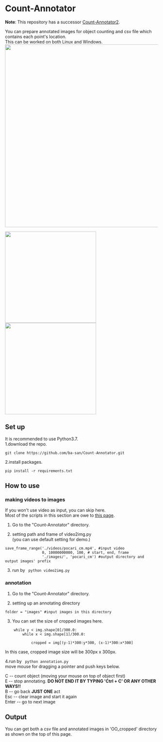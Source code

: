 # Count-Annotator
**Note**: This repository has a successor [Count-Annotator2](https://github.com/ba-san/Count-Annotator2).  

You can prepare annotated images for object counting and csv file which contains each point's location.  
This can be worked on both Linux and Windows.  
<img src="https://user-images.githubusercontent.com/44015510/55924149-97272500-5c43-11e9-95bf-96e7de80151a.png" width="600">


<img src="https://user-images.githubusercontent.com/44015510/55922933-524cbf80-5c3e-11e9-9c02-d4d5d7196183.png" width="300"><img src="https://user-images.githubusercontent.com/44015510/55923063-dc952380-5c3e-11e9-8c8b-8e0b6913d3a5.png" width="300">

## Set up
It is recommended to use Python3.7.  
1.download the repo.  
``` 
git clone https://github.com/ba-san/Count-Annotator.git  
``` 
2.install packages.  
``` 
pip install -r requirements.txt    
``` 

## How to use
### making videos to images
If you won't use video as input, you can skip here.  
Most of the scripts in this section are owe to [this page](https://note.nkmk.me/python-opencv-video-to-still-image/).  

1. Go to the "Count-Annotator" directory.  

2. setting path and frame of video2img.py  
(you can use default setting for demo.)  

``` 
save_frame_range('./videos/pocari_cm.mp4', #input video
                 0, 10000000000, 100, # start, end, frame
                 './images/', 'pocari_cm') #output directory and output images' prefix
``` 
3. run by ``` python video2img.py```  

### annotation
1. Go to the "Count-Annotator" directory.  

2. setting up an annotating directory  
``` 
folder = "images" #input images in this directory
``` 
3. You can set the size of cropped images here.  
``` 
	while y < img.shape[0]/300.0:
		while x < img.shape[1]/300.0:
							
			cropped = img[(y-1)*300:y*300, (x-1)*300:x*300]
``` 
In this case, cropped image size will be 300px x 300px.  

4.run by ``` python annotation.py```  
move mouse for dragging a pointer and push keys below.  

  C   -- count object (moving your mouse on top of object first)  
  E   -- stop annotating. **DO NOT END IT BY TYPING 'Ctrl + C' OR ANY OTHER WAYS!!**  
  B   -- go back **JUST ONE** act  
 Esc  -- clear image and start it again  
Enter -- go to next image  

## Output
You can get both a csv file and annotated images in 'OO_cropped' directory as shown on the top of this page.  
